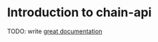 # Introduction to chain-api

TODO: write [great documentation](http://jacobian.org/writing/what-to-write/)
